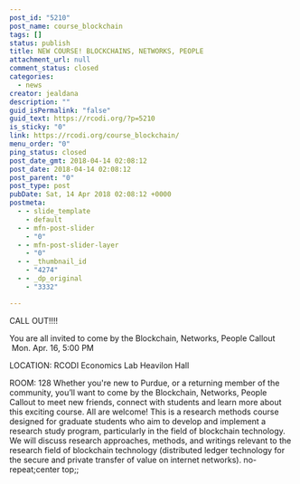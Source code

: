 ```yaml
---
post_id: "5210"
post_name: course_blockchain
tags: []
status: publish
title: NEW COURSE! BLOCKCHAINS, NETWORKS, PEOPLE
attachment_url: null
comment_status: closed
categories:
  - news
creator: jealdana
description: ""
guid_isPermalink: "false"
guid_text: https://rcodi.org/?p=5210
is_sticky: "0"
link: https://rcodi.org/course_blockchain/
menu_order: "0"
ping_status: closed
post_date_gmt: 2018-04-14 02:08:12
post_date: 2018-04-14 02:08:12
post_parent: "0"
post_type: post
pubDate: Sat, 14 Apr 2018 02:08:12 +0000
postmeta:
  - - slide_template
    - default
  - - mfn-post-slider
    - "0"
  - - mfn-post-slider-layer
    - "0"
  - - _thumbnail_id
    - "4274"
  - - _dp_original
    - "3332"

---
```

CALL OUT!!!!

You are all invited to come by the Blockchain, Networks, People Callout  Mon. Apr. 16, 5:00 PM

LOCATION: RCODI Economics Lab Heavilon Hall

ROOM: 128
Whether you're new to Purdue, or a returning member of the community, you’ll want to come by the Blockchain, Networks, People Callout to meet new friends, connect with students and learn more about this exciting course. All are welcome! This is a research methods course designed for graduate students who aim to develop and implement a research study program, particularly in the field of blockchain technology. We will discuss research approaches, methods, and writings relevant to the research field of blockchain technology (distributed ledger technology for the secure and private transfer of value on internet networks). no-repeat;center top;;
